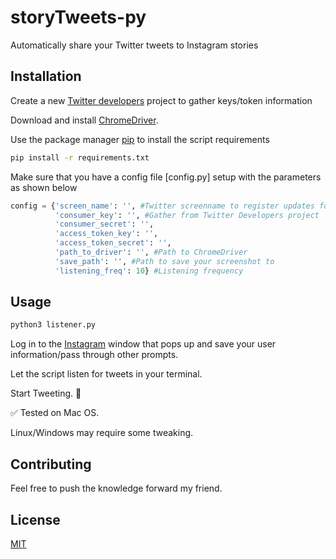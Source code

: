 # storyTweets-py

Automatically share your Twitter tweets to Instagram stories

## Installation

Create a new [Twitter developers](https://developer.twitter.com/en) project to gather keys/token information

Download and install [ChromeDriver](https://chromedriver.chromium.org/). 

Use the package manager [pip](https://pip.pypa.io/en/stable/) to install the script requirements

```bash
pip install -r requirements.txt
```

Make sure that you have a config file [config.py] setup with the parameters as shown below

```python
config = {'screen_name': '', #Twitter screenname to register updates for
          'consumer_key': '', #Gather from Twitter Developers project
          'consumer_secret': '', 
          'access_token_key': '', 
          'access_token_secret': '', 
          'path_to_driver': '', #Path to ChromeDriver
          'save_path': '', #Path to save your screenshot to
          'listening_freq': 10} #Listening frequency 

```

## Usage
```bash
python3 listener.py
```
Log in to the [Instagram](http://www.instagram.com) window that pops up and save your user information/pass through other prompts.

Let the script listen for tweets in your terminal.

Start Tweeting. 🥴

✅ Tested on Mac OS.

Linux/Windows may require some tweaking.

## Contributing
Feel free to push the knowledge forward my friend.

## License
[MIT](https://choosealicense.com/licenses/mit/)
